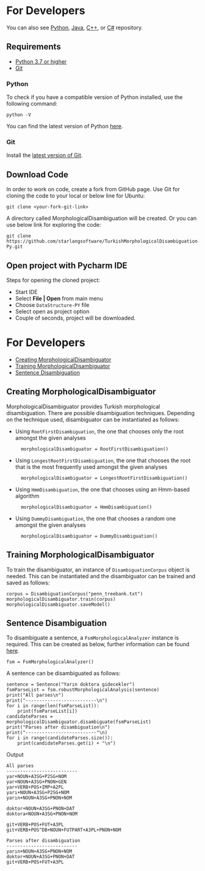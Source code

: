 For Developers
============

You can also see [Python](https://github.com/starlangsoftware/TurkishMorphologicalDisambiguation-Py), [Java](https://github.com/starlangsoftware/TurkishMorphologicalDisambiguation), [C++](https://github.com/starlangsoftware/TurkishMorphologicalDisambiguation-CPP), or [C#](https://github.com/starlangsoftware/TurkishMorphologicalDisambiguation-CS) repository.

## Requirements

* [Python 3.7 or higher](#python)
* [Git](#git)

### Python 

To check if you have a compatible version of Python installed, use the following command:

    python -V
    
You can find the latest version of Python [here](https://www.python.org/downloads/).

### Git

Install the [latest version of Git](https://git-scm.com/book/en/v2/Getting-Started-Installing-Git).

## Download Code

In order to work on code, create a fork from GitHub page. 
Use Git for cloning the code to your local or below line for Ubuntu:

	git clone <your-fork-git-link>

A directory called MorphologicalDisambiguation will be created. Or you can use below link for exploring the code:

	git clone https://github.com/starlangsoftware/TurkishMorphologicalDisambiguation-Py.git

## Open project with Pycharm IDE

Steps for opening the cloned project:

* Start IDE
* Select **File | Open** from main menu
* Choose `DataStructure-PY` file
* Select open as project option
* Couple of seconds, project will be downloaded. 

For Developers
============

+ [Creating MorphologicalDisambiguator](#creating-morphologicaldisambiguator)
+ [Training MorphologicalDisambiguator](#training-morphologicaldisambiguator)
+ [Sentence Disambiguation](#sentence-disambiguation)

## Creating MorphologicalDisambiguator 

MorphologicalDisambiguator provides Turkish morphological disambiguation. There are possible disambiguation techniques. Depending on the technique used, disambiguator can be instantiated as follows:

* Using `RootFirstDisambiguation`, the one that chooses only the root amongst the given analyses

        morphologicalDisambiguator = RootFirstDisambiguation()

* Using `LongestRootFirstDisambiguation`, the one that chooses the root that is the most frequently used amongst the given analyses

        morphologicalDisambiguator = LongestRootFirstDisambiguation()

* Using `HmmDisambiguation`, the one that chooses using an Hmm-based algorithm
        
        morphologicalDisambiguator = HmmDisambiguation()

* Using `DummyDisambiguation`, the one that chooses a random one amongst the given analyses 
     
        morphologicalDisambiguator = DummyDisambiguation()
    

## Training MorphologicalDisambiguator

To train the disambiguator, an instance of `DisambiguationCorpus` object is needed. This can be instantiated and the disambiguator can be trained and saved as follows:

    corpus = DisambiguationCorpus("penn_treebank.txt")
    morphologicalDisambiguator.train(corpus)
    morphologicalDisambiguator.saveModel()
    
      
## Sentence Disambiguation

To disambiguate a sentence, a `FsmMorphologicalAnalyzer` instance is required. This can be created as below, further information can be found [here](https://github.com/starlangsoftware/MorphologicalAnalysis/blob/master/README.md#creating-fsmmorphologicalanalyzer).

    fsm = FsmMorphologicalAnalyzer()
    
A sentence can be disambiguated as follows: 
    
    sentence = Sentence("Yarın doktora gidecekler")
    fsmParseList = fsm.robustMorphologicalAnalysis(sentence)
    print("All parses\n")
    print("--------------------------\n")
    for i in range(len(fsmParseList)):
        print(fsmParseList[i])
    candidateParses = morphologicalDisambiguator.disambiguate(fsmParseList)
    print("Parses after disambiguation\n")
    print("--------------------------"\n)
    for i in range(candidateParses.size()):
        print(candidateParses.get(i) + "\n")

Output

    
    All parses
    --------------------------
    yar+NOUN+A3SG+P2SG+NOM
    yar+NOUN+A3SG+PNON+GEN
    yar+VERB+POS+IMP+A2PL
    yarı+NOUN+A3SG+P2SG+NOM
    yarın+NOUN+A3SG+PNON+NOM
    
    doktor+NOUN+A3SG+PNON+DAT
    doktora+NOUN+A3SG+PNON+NOM
    
    git+VERB+POS+FUT+A3PL
    git+VERB+POS^DB+NOUN+FUTPART+A3PL+PNON+NOM
    
    Parses after disambiguation
    --------------------------
    yarın+NOUN+A3SG+PNON+NOM
    doktor+NOUN+A3SG+PNON+DAT
    git+VERB+POS+FUT+A3PL
